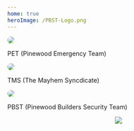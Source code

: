 ```yaml
---
home: true
heroImage: /PBST-Logo.png
---
```






<div class="row">
<div class="column">
    <a href="https://PET.pinewood-builders.ga/">
      <img src="https://cdn.discordapp.com/icons/436670173777362944/cfa1be390c7b1b3b48187e3c60be852e.png?size=256"
        style="border-radius: 50%;">
    </a>
    <p>PET (Pinewood Emergency Team)</p>
  </div>
<div class="column">
    <a href="https://tms.pinewood-builders.ga/">
      <img src="https://cdn.discordapp.com/icons/572104809973415943/0fcbe0e6069f7f3eba4be381f3aec08a.png?size=256"
        style="border-radius: 50%;">
    </a>
    <p>TMS (The Mayhem Syncdicate)</p>
  </div>
  <div class="column">
    <a href="https://pbst.pinewood-builders.ga/">
      <img src="https://cdn.discordapp.com/icons/438134543837560832/cb1a69536d4b07441cdf098dac5b7f75.png?size=256"
        style="border-radius: 50%;">
    </a>
    <p>PBST (Pinewood Builders Security Team)</p>
  </div>
  


</div>


  <center>
    <div>
      <a href="https://www.netlify.com">
        <img src="https://www.netlify.com/img/global/badges/netlify-color-accent.svg" />
      </a>
    </div>
  </center>